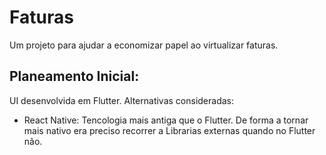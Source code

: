 # Faturas

Um projeto para ajudar a economizar papel ao virtualizar faturas.


## Planeamento Inicial:
UI desenvolvida em Flutter.
Alternativas consideradas:
  - React Native: Tencologia mais antiga que o Flutter. De forma a tornar mais
nativo era preciso recorrer a Librarias externas quando no Flutter não.
